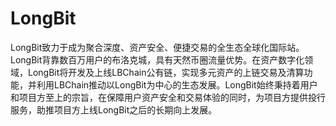 # LongBit

LongBit致力于成为聚合深度、资产安全、便捷交易的全生态全球化国际站。LongBit背靠数百万用户的布洛克城，具有天然币圈流量优势。在资产数字化领域，LongBit将开发及上线LBChain公有链，实现多元资产的上链交易及清算功能，并利用LBChain推动以LongBit为中心的生态发展。LongBit始终秉持着用户和项目方至上的宗旨，在保障用户资产安全和交易体验的同时，为项目方提供投行服务，助推项目方上线LongBit之后的长期向上发展。

